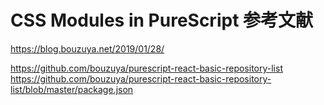 # CSS Modules in PureScript 参考文献
https://blog.bouzuya.net/2019/01/28/

https://github.com/bouzuya/purescript-react-basic-repository-list
https://github.com/bouzuya/purescript-react-basic-repository-list/blob/master/package.json

